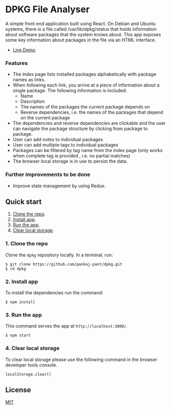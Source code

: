 # DPKG File Analyser

A simple front end application built using React. On Debian and Ubuntu systems, there is a file called /var/lib/dpkg/status that holds information about software packages that the system knows about. This app exposes some key information about packages in the file via an HTML interface.

* [Live Demo](https://dpkg-analyser.web.app/)

### Features

- The index page lists installed packages alphabetically with package names as links.
- When following each link, you arrive at a piece of information about a single package. The following information is included:
    - Name
    - Description
    - The names of the packages the current package depends on
    - Reverse dependencies, i.e. the names of the packages that depend on the current package
- The dependencies and reverse dependencies are clickable and the user can navigate the package structure by clicking from package to package.
- User can add notes to individual packages
- User can add multiple tags to individual packages
- Packages can be filtered by tag name from the index page (only works when complete tag is provided , i.e. no partial matches)
- The browser local storage is in use to persist the data.

### Further improvements to be done

- Improve state management by using Redux.

## Quick start

1. [Clone the repo](#1-clone-the-repo).
1. [Install app](#2-install-app).
1. [Run the app](#3-run-the-app).
1. [Clear local storage](#4-clear-local-storage).

### 1. Clone the repo

Clone the `dpkg` repository locally. In a terminal, run:

    $ git clone https://github.com/pankaj-pant/dpkg.git
    $ cd dpkg

### 2. Install app

To install the dependencies run the command:

    $ npm install

### 3. Run the app

This command serves the app at `http://localhost:3000/`.

    $ npm start

### 4. Clear local storage

To clear local storage please use the following command in the browser developer tools console.

    localStorage.clear()

## License
[MIT](https://choosealicense.com/licenses/mit/)